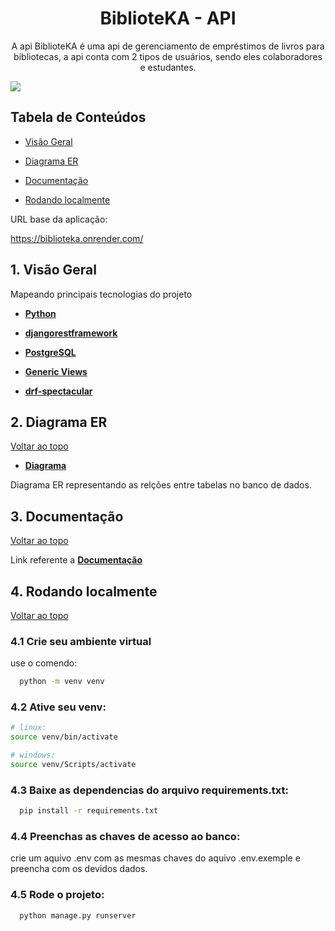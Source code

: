 <h1 align="center">
  BiblioteKA - API
</h1>

<p align = "center">
A api BiblioteKA é uma api de gerenciamento de empréstimos de livros para bibliotecas, a api conta com 2 tipos de usuários, sendo eles colaboradores e estudantes.
</p>

<img src="https://i.imgur.com/ehNZ9nw.png"/>

## Tabela de Conteúdos

- [Visão Geral](#1-visão-geral)

- [Diagrama ER](#2-diagrama-er)

- [Documentação](#3-documentação)

- [Rodando localmente](#4-rodando-localmente)

URL base da aplicação:

https://biblioteka.onrender.com/

## 1. Visão Geral
Mapeando principais tecnologias do projeto

- **[Python](https://www.python.org/doc/)**

- **[djangorestframework](https://www.django-rest-framework.org/)**

- **[PostgreSQL](https://www.postgresql.org/)**

- **[Generic Views](https://docs.djangoproject.com/en/4.1/topics/class-based-views/generic-display/)**

- **[drf-spectacular](https://drf-spectacular.readthedocs.io/en/latest/)**

## 2. Diagrama ER
[ Voltar ao topo ](#tabela-de-conteúdos)

- **[Diagrama](https://imgur.com/a/bDhkxqV)**

Diagrama ER representando as relções entre tabelas no banco de dados.

## 3. Documentação
[ Voltar ao topo ](#tabela-de-conteúdos)

Link referente a **[Documentação](https://biblioteka.onrender.com/api/docs/swagger-ui/)**

## 4. Rodando localmente
[ Voltar ao topo ](#tabela-de-conteúdos)

### 4.1 Crie seu ambiente virtual

use o comendo:

```bash
  python -m venv venv
```

### 4.2 Ative seu venv:

```bash
# linux:
source venv/bin/activate

# windows:
source venv/Scripts/activate
```

### 4.3 Baixe as dependencias do arquivo requirements.txt:

```bash
  pip install -r requirements.txt
```

### 4.4 Preenchas as chaves de acesso ao banco:
  crie um aquivo .env com as mesmas chaves do aquivo .env.exemple e preencha com os devidos dados.
  
### 4.5 Rode o projeto:

```bash
  python manage.py runserver
```

